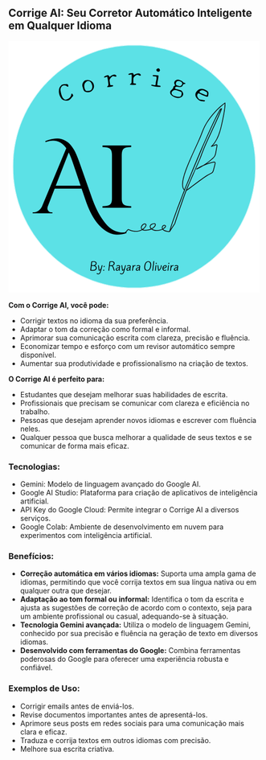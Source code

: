 ## Corrige AI: Seu Corretor Automático Inteligente em Qualquer Idioma

<img src="logo.png" alt="Logo Corrige AI">

**Com o Corrige AI, você pode:**

* Corrigir textos no idioma da sua preferência.
* Adaptar o tom da correção como formal e informal.
* Aprimorar sua comunicação escrita com clareza, precisão e fluência.
* Economizar tempo e esforço com um revisor automático sempre disponível.
* Aumentar sua produtividade e profissionalismo na criação de textos.

**O Corrige AI é perfeito para:**

* Estudantes que desejam melhorar suas habilidades de escrita.
* Profissionais que precisam se comunicar com clareza e eficiência no trabalho.
* Pessoas que desejam aprender novos idiomas e escrever com fluência neles.
* Qualquer pessoa que busca melhorar a qualidade de seus textos e se comunicar de forma mais eficaz.

### Tecnologias:

* Gemini: Modelo de linguagem avançado do Google AI.
* Google AI Studio: Plataforma para criação de aplicativos de inteligência artificial.
* API Key do Google Cloud: Permite integrar o Corrige AI a diversos serviços.
* Google Colab: Ambiente de desenvolvimento em nuvem para experimentos com inteligência artificial.

### Benefícios:

* **Correção automática em vários idiomas:** Suporta uma ampla gama de idiomas, permitindo que você corrija textos em sua língua nativa ou em qualquer outra que desejar.
* **Adaptação ao tom formal ou informal:** Identifica o tom da escrita e ajusta as sugestões de correção de acordo com o contexto, seja para um ambiente profissional ou casual, adequando-se à situação.
* **Tecnologia Gemini avançada:** Utiliza o modelo de linguagem Gemini, conhecido por sua precisão e fluência na geração de texto em diversos idiomas.
* **Desenvolvido com ferramentas do Google:** Combina ferramentas poderosas do Google para oferecer uma experiência robusta e confiável.

### Exemplos de Uso:

* Corrigir emails antes de enviá-los.
* Revise documentos importantes antes de apresentá-los.
* Aprimore seus posts em redes sociais para uma comunicação mais clara e eficaz.
* Traduza e corrija textos em outros idiomas com precisão.
* Melhore sua escrita criativa.
